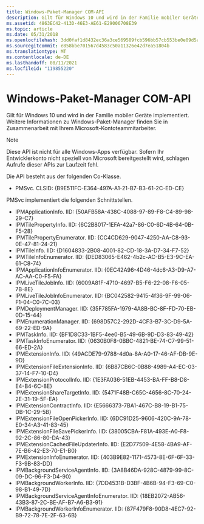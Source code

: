 ```yaml
---
title: Windows-Paket-Manager COM-API
description: Gilt für Windows 10 und wird in der Familie mobiler Geräte implementiert. Weitere Informationen zu Windows-Paket-Manager finden Sie in Zusammenarbeit mit Ihrem Microsoft-Kontoteammitarbeiter.
ms.assetid: 4863EC42-413D-46E3-AE61-E29006708E39
ms.topic: article
ms.date: 05/31/2018
ms.openlocfilehash: 3dd0faf1d8432ec36a3ce569589fcb596bb57cb553be0e09d5adc004ff543821
ms.sourcegitcommit: e858bbe701567d4583c50a11326e42d7ea51804b
ms.translationtype: MT
ms.contentlocale: de-DE
ms.lasthandoff: 08/11/2021
ms.locfileid: "119855220"
---
```

# <a name="windows-package-manager-com-api"></a>Windows-Paket-Manager COM-API

Gilt für Windows 10 und wird in der Familie mobiler Geräte implementiert. Weitere Informationen zu Windows-Paket-Manager finden Sie in Zusammenarbeit mit Ihrem Microsoft-Kontoteammitarbeiter.

> [!Note]
>
> Diese API ist nicht für alle Windows-Apps verfügbar. Sofern Ihr Entwicklerkonto nicht speziell von Microsoft bereitgestellt wird, schlagen Aufrufe dieser APIs zur Laufzeit fehl.

 

Die API besteht aus der folgenden Co-Klasse.

-   PMSvc. CLSID: {B9E511FC-E364-497A-A1-21-B7-B3-61-2C-ED-CE}

PMSvc implementiert die folgenden Schnittstellen.

-   IPMApplicationInfo. IID: {50AFB58A-438C-4088-97-89-F8-C4-89-98-29-C7}
-   IPMTilePropertyInfo. IID: {6C2B8017-1EFA-42a7-86-C0-6D-4B-64-0B-F5-28}
-   IPMTilePropertyEnumerator. IID: {CC4CD629-9047-4250-AA-C8-93-0E-47-81-24-21}
-   IPMTileInfo. IID: {D1604833-2B08-4001-82-CD-18-3A-D7-34-F7-52}
-   IPMTileInfoEnumerator. IID: {DED83065-E462-4b2c-AC-B5-E3-9C-EA-61-C8-74}
-   IPMApplicationInfoEnumerator. IID: {0EC42A96-4D46-4dc6-A3-D9-A7-AC-AA-C0-F5-FA}
-   IPMLiveTileJobInfo. IID: {6009A81F-4710-4697-B5-F6-22-08-F6-05-7B-8E}
-   IPMLiveTileJobInfoEnumerator. IID: {BC042582-9415-4f36-9F-99-06-F1-04-C0-7C-03}
-   IPMDeploymentManager. IID: {35F785FA-1979-4A8B-BC-8F-FD-70-EB-0D-15-44}
-   IPMEnumerationManager. IID: {698D57C2-292D-4CF3-B7-3C-D9-5A-69-22-ED-9A}
-   IPMTaskInfo. IID: {BF1D8C33-1BF5-4ee0-B5-49-6B-9D-D3-83-49-42}
-   IPMTaskInfoEnumerator. IID: {0630B0F8-0BBC-4821-BE-74-C7-99-51-66-ED-2A}
-   IPMExtensionInfo. IID: {49ACDE79-9788-4d0a-8A-A0-17-46-AF-DB-9E-9D}
-   IPMExtensionFileExtensionInfo. IID: {6B87CB6C-0B88-4989-A4-EC-03-37-14-F7-10-D4}
-   IPMExtensionProtocolInfo. IID: {1E3FA036-51EB-4453-BA-FF-B8-D8-E4-B4-6C-8E}
-   IPMExtensionShareTargetInfo. IID: {5471F48B-C65C-4656-8C-70-24-2E-31-19-5F-EA}
-   IPMExtensionContractInfo. IID: {E5666373-7BA1-467C-B8-19-B1-75-DB-1C-29-5B}
-   IPMExtensionFileOpenPickerInfo. IID: {6DC91D25-9606-420C-9A-78-E0-34-A3-41-83-45}
-   IPMExtensionFileSavePickerInfo. IID: {38005CBA-F81A-493E-A0-F8-92-2C-86-80-DA-43}
-   IPMExtensionCachedFileUpdaterInfo. IID: {E2D77509-4E58-4BA9-AF-7E-B6-42-E3-70-E1-B0}
-   IPMExtensionInfoEnumerator. IID: {403B9E82-1171-4573-8E-6F-6F-33-F3-9B-83-DD}
-   IPMBackgroundServiceAgentInfo. IID: {3A8B46DA-928C-4879-99-8C-09-DC-96-F3-D4-90}
-   IPMBackgroundWorkerInfo. IID: {7DD4531B-D3BF-4B6B-94-F3-69-C0-98-B1-49-7D}
-   IPMBackgroundServiceAgentInfoEnumerator. IID: {18EB2072-AB56-43B3-87-2C-BE-AF-B7-A6-B3-91}
-   IPMBackgroundWorkerInfoEnumerator. IID: {87F479F8-90D8-4EC7-92-B9-72-78-7E-2F-63-6B}

 

 




